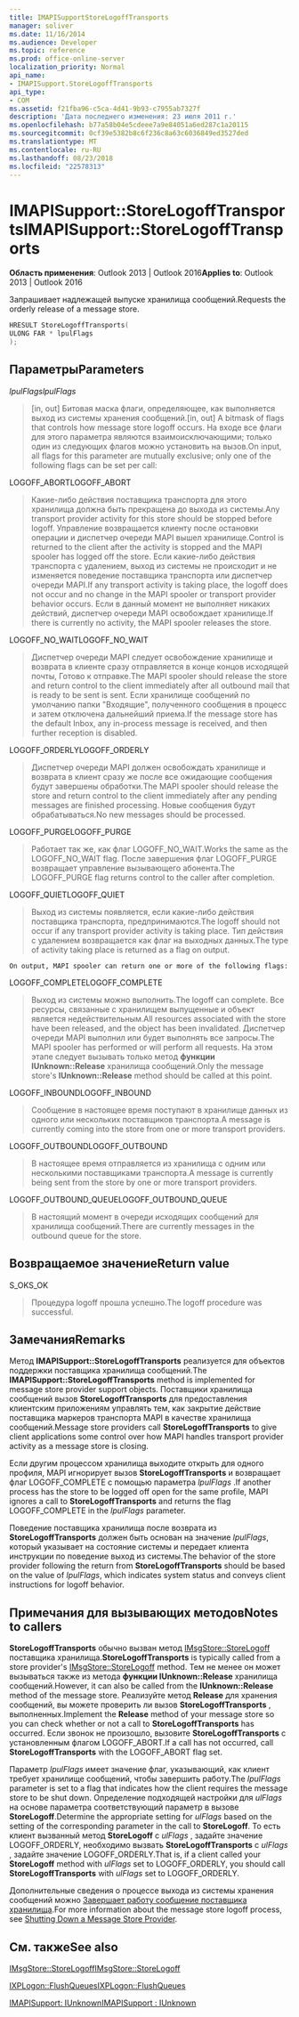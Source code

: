 ```yaml
---
title: IMAPISupportStoreLogoffTransports
manager: soliver
ms.date: 11/16/2014
ms.audience: Developer
ms.topic: reference
ms.prod: office-online-server
localization_priority: Normal
api_name:
- IMAPISupport.StoreLogoffTransports
api_type:
- COM
ms.assetid: f21fba96-c5ca-4d41-9b93-c7955ab7327f
description: 'Дата последнего изменения: 23 июля 2011 г.'
ms.openlocfilehash: b77a58b04e5cdeee7a9e84051a6ed287c1a20115
ms.sourcegitcommit: 0cf39e5382b8c6f236c8a63c6036849ed3527ded
ms.translationtype: MT
ms.contentlocale: ru-RU
ms.lasthandoff: 08/23/2018
ms.locfileid: "22578313"
---
```

# <a name="imapisupportstorelogofftransports"></a><span data-ttu-id="fb90a-103">IMAPISupport::StoreLogoffTransports</span><span class="sxs-lookup"><span data-stu-id="fb90a-103">IMAPISupport::StoreLogoffTransports</span></span>

  
  
<span data-ttu-id="fb90a-104">**Область применения**: Outlook 2013 | Outlook 2016</span><span class="sxs-lookup"><span data-stu-id="fb90a-104">**Applies to**: Outlook 2013 | Outlook 2016</span></span> 
  
<span data-ttu-id="fb90a-105">Запрашивает надлежащей выпуске хранилища сообщений.</span><span class="sxs-lookup"><span data-stu-id="fb90a-105">Requests the orderly release of a message store.</span></span>
  
```cpp
HRESULT StoreLogoffTransports(
ULONG FAR * lpulFlags
);
```

## <a name="parameters"></a><span data-ttu-id="fb90a-106">Параметры</span><span class="sxs-lookup"><span data-stu-id="fb90a-106">Parameters</span></span>

 <span data-ttu-id="fb90a-107">_lpulFlags_</span><span class="sxs-lookup"><span data-stu-id="fb90a-107">_lpulFlags_</span></span>
  
> <span data-ttu-id="fb90a-108">[in, out] Битовая маска флаги, определяющее, как выполняется выход из системы хранения сообщений.</span><span class="sxs-lookup"><span data-stu-id="fb90a-108">[in, out] A bitmask of flags that controls how message store logoff occurs.</span></span> <span data-ttu-id="fb90a-109">На входе все флаги для этого параметра являются взаимоисключающими; только один из следующих флагов можно установить на вызов.</span><span class="sxs-lookup"><span data-stu-id="fb90a-109">On input, all flags for this parameter are mutually exclusive; only one of the following flags can be set per call:</span></span>
    
<span data-ttu-id="fb90a-110">LOGOFF_ABORT</span><span class="sxs-lookup"><span data-stu-id="fb90a-110">LOGOFF_ABORT</span></span> 
  
> <span data-ttu-id="fb90a-111">Какие-либо действия поставщика транспорта для этого хранилища должна быть прекращена до выхода из системы.</span><span class="sxs-lookup"><span data-stu-id="fb90a-111">Any transport provider activity for this store should be stopped before logoff.</span></span> <span data-ttu-id="fb90a-112">Управление возвращается клиенту после остановки операции и диспетчер очереди MAPI вышел хранилище.</span><span class="sxs-lookup"><span data-stu-id="fb90a-112">Control is returned to the client after the activity is stopped and the MAPI spooler has logged off the store.</span></span> <span data-ttu-id="fb90a-113">Если какие-либо действия транспорта с удалением, выход из системы не происходит и не изменяется поведение поставщика транспорта или диспетчер очереди MAPI.</span><span class="sxs-lookup"><span data-stu-id="fb90a-113">If any transport activity is taking place, the logoff does not occur and no change in the MAPI spooler or transport provider behavior occurs.</span></span> <span data-ttu-id="fb90a-114">Если в данный момент не выполняет никаких действий, диспетчер очереди MAPI освобождает хранилище.</span><span class="sxs-lookup"><span data-stu-id="fb90a-114">If there is currently no activity, the MAPI spooler releases the store.</span></span> 
    
<span data-ttu-id="fb90a-115">LOGOFF_NO_WAIT</span><span class="sxs-lookup"><span data-stu-id="fb90a-115">LOGOFF_NO_WAIT</span></span> 
  
> <span data-ttu-id="fb90a-116">Диспетчер очереди MAPI следует освобождение хранилище и возврата в клиенте сразу отправляется в конце концов исходящей почты, Готово к отправке.</span><span class="sxs-lookup"><span data-stu-id="fb90a-116">The MAPI spooler should release the store and return control to the client immediately after all outbound mail that is ready to be sent is sent.</span></span> <span data-ttu-id="fb90a-117">Если хранилище сообщений по умолчанию папки "Входящие", полученного сообщения в процесс и затем отключена дальнейший приема.</span><span class="sxs-lookup"><span data-stu-id="fb90a-117">If the message store has the default Inbox, any in-process message is received, and then further reception is disabled.</span></span> 
    
<span data-ttu-id="fb90a-118">LOGOFF_ORDERLY</span><span class="sxs-lookup"><span data-stu-id="fb90a-118">LOGOFF_ORDERLY</span></span> 
  
> <span data-ttu-id="fb90a-119">Диспетчер очереди MAPI должен освобождать хранилище и возврата в клиент сразу же после все ожидающие сообщения будут завершены обработки.</span><span class="sxs-lookup"><span data-stu-id="fb90a-119">The MAPI spooler should release the store and return control to the client immediately after any pending messages are finished processing.</span></span> <span data-ttu-id="fb90a-120">Новые сообщения будут обрабатываться.</span><span class="sxs-lookup"><span data-stu-id="fb90a-120">No new messages should be processed.</span></span> 
    
<span data-ttu-id="fb90a-121">LOGOFF_PURGE</span><span class="sxs-lookup"><span data-stu-id="fb90a-121">LOGOFF_PURGE</span></span> 
  
> <span data-ttu-id="fb90a-122">Работает так же, как флаг LOGOFF_NO_WAIT.</span><span class="sxs-lookup"><span data-stu-id="fb90a-122">Works the same as the LOGOFF_NO_WAIT flag.</span></span> <span data-ttu-id="fb90a-123">После завершения флаг LOGOFF_PURGE возвращает управление вызывающего абонента.</span><span class="sxs-lookup"><span data-stu-id="fb90a-123">The LOGOFF_PURGE flag returns control to the caller after completion.</span></span> 
    
<span data-ttu-id="fb90a-124">LOGOFF_QUIET</span><span class="sxs-lookup"><span data-stu-id="fb90a-124">LOGOFF_QUIET</span></span> 
  
> <span data-ttu-id="fb90a-125">Выход из системы появляется, если какие-либо действия поставщика транспорта, предпринимаются.</span><span class="sxs-lookup"><span data-stu-id="fb90a-125">The logoff should not occur if any transport provider activity is taking place.</span></span> <span data-ttu-id="fb90a-126">Тип действия с удалением возвращается как флаг на выходных данных.</span><span class="sxs-lookup"><span data-stu-id="fb90a-126">The type of activity taking place is returned as a flag on output.</span></span>
    
    On output, MAPI spooler can return one or more of the following flags:
    
<span data-ttu-id="fb90a-127">LOGOFF_COMPLETE</span><span class="sxs-lookup"><span data-stu-id="fb90a-127">LOGOFF_COMPLETE</span></span> 
  
> <span data-ttu-id="fb90a-128">Выход из системы можно выполнить.</span><span class="sxs-lookup"><span data-stu-id="fb90a-128">The logoff can complete.</span></span> <span data-ttu-id="fb90a-129">Все ресурсы, связанные с хранилищем выпущенные и объект является недействительным.</span><span class="sxs-lookup"><span data-stu-id="fb90a-129">All resources associated with the store have been released, and the object has been invalidated.</span></span> <span data-ttu-id="fb90a-130">Диспетчер очереди MAPI выполнил или будет выполнять все запросы.</span><span class="sxs-lookup"><span data-stu-id="fb90a-130">The MAPI spooler has performed or will perform all requests.</span></span> <span data-ttu-id="fb90a-131">На этом этапе следует вызывать только метод **функции IUnknown::Release** хранилища сообщений.</span><span class="sxs-lookup"><span data-stu-id="fb90a-131">Only the message store's **IUnknown::Release** method should be called at this point.</span></span> 
    
<span data-ttu-id="fb90a-132">LOGOFF_INBOUND</span><span class="sxs-lookup"><span data-stu-id="fb90a-132">LOGOFF_INBOUND</span></span> 
  
> <span data-ttu-id="fb90a-133">Сообщение в настоящее время поступают в хранилище данных из одного или нескольких поставщиков транспорта.</span><span class="sxs-lookup"><span data-stu-id="fb90a-133">A message is currently coming into the store from one or more transport providers.</span></span> 
    
<span data-ttu-id="fb90a-134">LOGOFF_OUTBOUND</span><span class="sxs-lookup"><span data-stu-id="fb90a-134">LOGOFF_OUTBOUND</span></span> 
  
> <span data-ttu-id="fb90a-135">В настоящее время отправляется из хранилища с одним или несколькими поставщиками транспорта.</span><span class="sxs-lookup"><span data-stu-id="fb90a-135">A message is currently being sent from the store by one or more transport providers.</span></span> 
    
<span data-ttu-id="fb90a-136">LOGOFF_OUTBOUND_QUEUE</span><span class="sxs-lookup"><span data-stu-id="fb90a-136">LOGOFF_OUTBOUND_QUEUE</span></span> 
  
> <span data-ttu-id="fb90a-137">В настоящий момент в очереди исходящих сообщений для хранилища сообщений.</span><span class="sxs-lookup"><span data-stu-id="fb90a-137">There are currently messages in the outbound queue for the store.</span></span>
    
## <a name="return-value"></a><span data-ttu-id="fb90a-138">Возвращаемое значение</span><span class="sxs-lookup"><span data-stu-id="fb90a-138">Return value</span></span>

<span data-ttu-id="fb90a-139">S_OK</span><span class="sxs-lookup"><span data-stu-id="fb90a-139">S_OK</span></span> 
  
> <span data-ttu-id="fb90a-140">Процедура logoff прошла успешно.</span><span class="sxs-lookup"><span data-stu-id="fb90a-140">The logoff procedure was successful.</span></span>
    
## <a name="remarks"></a><span data-ttu-id="fb90a-141">Замечания</span><span class="sxs-lookup"><span data-stu-id="fb90a-141">Remarks</span></span>

<span data-ttu-id="fb90a-142">Метод **IMAPISupport::StoreLogoffTransports** реализуется для объектов поддержки поставщика хранилища сообщений.</span><span class="sxs-lookup"><span data-stu-id="fb90a-142">The **IMAPISupport::StoreLogoffTransports** method is implemented for message store provider support objects.</span></span> <span data-ttu-id="fb90a-143">Поставщики хранилища сообщений вызов **StoreLogoffTransports** для предоставления клиентским приложениям управлять тем, как закрытие действие поставщика маркеров транспорта MAPI в качестве хранилища сообщений.</span><span class="sxs-lookup"><span data-stu-id="fb90a-143">Message store providers call **StoreLogoffTransports** to give client applications some control over how MAPI handles transport provider activity as a message store is closing.</span></span> 
  
<span data-ttu-id="fb90a-144">Если другим процессом хранилища выходите открыть для одного профиля, MAPI игнорирует вызов **StoreLogoffTransports** и возвращает флаг LOGOFF_COMPLETE с помощью параметра _lpulFlags_ .</span><span class="sxs-lookup"><span data-stu-id="fb90a-144">If another process has the store to be logged off open for the same profile, MAPI ignores a call to **StoreLogoffTransports** and returns the flag LOGOFF_COMPLETE in the  _lpulFlags_ parameter.</span></span> 
  
<span data-ttu-id="fb90a-145">Поведение поставщика хранилища после возврата из **StoreLogoffTransports** должен быть основан на значение _lpulFlags_, который указывает на состояние системы и передает клиента инструкции по поведение выход из системы.</span><span class="sxs-lookup"><span data-stu-id="fb90a-145">The behavior of the store provider following the return from **StoreLogoffTransports** should be based on the value of  _lpulFlags_, which indicates system status and conveys client instructions for logoff behavior.</span></span> 
  
## <a name="notes-to-callers"></a><span data-ttu-id="fb90a-146">Примечания для вызывающих методов</span><span class="sxs-lookup"><span data-stu-id="fb90a-146">Notes to callers</span></span>

 <span data-ttu-id="fb90a-147">**StoreLogoffTransports** обычно вызван метод [IMsgStore::StoreLogoff](imsgstore-storelogoff.md) поставщика хранилища.</span><span class="sxs-lookup"><span data-stu-id="fb90a-147">**StoreLogoffTransports** is typically called from a store provider's [IMsgStore::StoreLogoff](imsgstore-storelogoff.md) method.</span></span> <span data-ttu-id="fb90a-148">Тем не менее он может вызываться также из метода **функции IUnknown::Release** хранилища сообщений.</span><span class="sxs-lookup"><span data-stu-id="fb90a-148">However, it can also be called from the **IUnknown::Release** method of the message store.</span></span> <span data-ttu-id="fb90a-149">Реализуйте метод **Release** для хранения сообщений, вы можете проверить ли вызов **StoreLogoffTransports** , выполненных.</span><span class="sxs-lookup"><span data-stu-id="fb90a-149">Implement the **Release** method of your message store so you can check whether or not a call to **StoreLogoffTransports** has occurred.</span></span> <span data-ttu-id="fb90a-150">Если звонок не произошло, вызовите **StoreLogoffTransports** с установленным флагом LOGOFF_ABORT.</span><span class="sxs-lookup"><span data-stu-id="fb90a-150">If a call has not occurred, call **StoreLogoffTransports** with the LOGOFF_ABORT flag set.</span></span> 
  
<span data-ttu-id="fb90a-151">Параметр _lpulFlags_ имеет значение флаг, указывающий, как клиент требует хранилище сообщений, чтобы завершить работу.</span><span class="sxs-lookup"><span data-stu-id="fb90a-151">The  _lpulFlags_ parameter is set to a flag that indicates how the client requires the message store to be shut down.</span></span> <span data-ttu-id="fb90a-152">Определение подходящей настройки для _ulFlags_ на основе параметра соответствующий параметр в вызове **StoreLogoff**.</span><span class="sxs-lookup"><span data-stu-id="fb90a-152">Determine the appropriate setting for  _ulFlags_ based on the setting of the corresponding parameter in the call to **StoreLogoff**.</span></span> <span data-ttu-id="fb90a-153">То есть клиент вызванный метод **StoreLogoff** с _ulFlags_ , задайте значение LOGOFF_ORDERLY, необходимо вызвать **StoreLogoffTransports** с _ulFlags_ , задайте значение LOGOFF_ORDERLY.</span><span class="sxs-lookup"><span data-stu-id="fb90a-153">That is, if a client called your **StoreLogoff** method with  _ulFlags_ set to LOGOFF_ORDERLY, you should call **StoreLogoffTransports** with  _ulFlags_ set to LOGOFF_ORDERLY.</span></span> 
  
<span data-ttu-id="fb90a-154">Дополнительные сведения о процессе выхода из системы хранения сообщений можно [Завершает работу сообщение поставщика хранилища](shutting-down-a-message-store-provider.md).</span><span class="sxs-lookup"><span data-stu-id="fb90a-154">For more information about the message store logoff process, see [Shutting Down a Message Store Provider](shutting-down-a-message-store-provider.md).</span></span>
  
## <a name="see-also"></a><span data-ttu-id="fb90a-155">См. также</span><span class="sxs-lookup"><span data-stu-id="fb90a-155">See also</span></span>



[<span data-ttu-id="fb90a-156">IMsgStore::StoreLogoff</span><span class="sxs-lookup"><span data-stu-id="fb90a-156">IMsgStore::StoreLogoff</span></span>](imsgstore-storelogoff.md)
  
[<span data-ttu-id="fb90a-157">IXPLogon::FlushQueues</span><span class="sxs-lookup"><span data-stu-id="fb90a-157">IXPLogon::FlushQueues</span></span>](ixplogon-flushqueues.md)
  
[<span data-ttu-id="fb90a-158">IMAPISupport: IUnknown</span><span class="sxs-lookup"><span data-stu-id="fb90a-158">IMAPISupport : IUnknown</span></span>](imapisupportiunknown.md)


